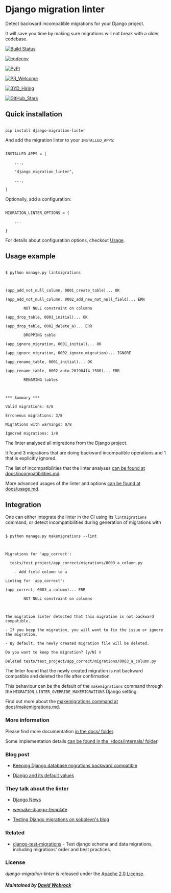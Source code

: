 # Django migration linter

Detect backward incompatible migrations for your Django project.
It will save you time by making sure migrations will not break with a older codebase.

[![Build Status](https://img.shields.io/endpoint.svg?url=https%3A%2F%2Factions-badge.atrox.dev%2F3YOURMIND%2Fdjango-migration-linter%2Fbadge%3Fref%3Dmain&style=flat)](https://actions-badge.atrox.dev/3YOURMIND/django-migration-linter/goto?ref=main)
[![codecov](https://codecov.io/gh/3YOURMIND/django-migration-linter/branch/master/graph/badge.svg?token=pgNNXGbCf7)](https://codecov.io/gh/3YOURMIND/django-migration-linter)
[![PyPI](https://img.shields.io/pypi/v/django-migration-linter.svg)](https://pypi.python.org/pypi/django-migration-linter/)
[![PR_Welcome](https://img.shields.io/badge/PR-welcome-green.svg)](https://github.com/3YOURMIND/django-migration-linter/pulls)
[![3YD_Hiring](https://img.shields.io/badge/3YOURMIND-Hiring-brightgreen.svg)](https://www.3yourmind.com/career)
[![GitHub_Stars](https://img.shields.io/github/stars/3YOURMIND/django-migration-linter.svg?style=social&label=Stars)](https://github.com/3YOURMIND/django-migration-linter/stargazers)

## Quick installation

```
pip install django-migration-linter
```

And add the migration linter to your ``INSTALLED_APPS``:
```
INSTALLED_APPS = [
    ...,
    "django_migration_linter",
    ...,
]
```

Optionally, add a configuration:
```
MIGRATION_LINTER_OPTIONS = {
    ...
}
```

For details about configuration options, checkout [Usage](docs/usage.md).

## Usage example

```
$ python manage.py lintmigrations

(app_add_not_null_column, 0001_create_table)... OK
(app_add_not_null_column, 0002_add_new_not_null_field)... ERR
        NOT NULL constraint on columns
(app_drop_table, 0001_initial)... OK
(app_drop_table, 0002_delete_a)... ERR
        DROPPING table
(app_ignore_migration, 0001_initial)... OK
(app_ignore_migration, 0002_ignore_migration)... IGNORE
(app_rename_table, 0001_initial)... OK
(app_rename_table, 0002_auto_20190414_1500)... ERR
        RENAMING tables

*** Summary ***
Valid migrations: 4/8
Erroneous migrations: 3/8
Migrations with warnings: 0/8
Ignored migrations: 1/8
```

The linter analysed all migrations from the Django project.
It found 3 migrations that are doing backward incompatible operations and 1 that is explicitly ignored.
The list of incompatibilities that the linter analyses [can be found at docs/incompatibilities.md](./docs/incompatibilities.md).

More advanced usages of the linter and options [can be found at docs/usage.md](./docs/usage.md).

## Integration

One can either integrate the linter in the CI using its `lintmigrations` command, or detect incompatibilities during generation of migrations with
```
$ python manage.py makemigrations --lint

Migrations for 'app_correct':
  tests/test_project/app_correct/migrations/0003_a_column.py
    - Add field column to a
Linting for 'app_correct':
(app_correct, 0003_a_column)... ERR
        NOT NULL constraint on columns

The migration linter detected that this migration is not backward compatible.
- If you keep the migration, you will want to fix the issue or ignore the migration.
- By default, the newly created migration file will be deleted.
Do you want to keep the migration? [y/N] n
Deleted tests/test_project/app_correct/migrations/0003_a_column.py
```

The linter found that the newly created migration is not backward compatible and deleted the file after confirmation.
This behaviour can be the default of the `makemigrations` command through the `MIGRATION_LINTER_OVERRIDE_MAKEMIGRATIONS` Django setting.
Find out more about the [makemigrations command at docs/makemigrations.md](./docs/makemigrations.md).

### More information

Please find more documentation [in the docs/ folder](./docs/).

Some implementation details [can be found in the ./docs/internals/ folder](./docs/internals/).

### Blog post

* [Keeping Django database migrations backward compatible](https://medium.com/3yourmind/keeping-django-database-migrations-backward-compatible-727820260dbb)
* [Django and its default values](https://medium.com/botify-labs/django-and-its-default-values-c21a13cff9f)

### They talk about the linter

* [Django News](https://django-news.com/issues/6?m=web#uMmosw7)
* [wemake-django-template](https://wemake-django-template.readthedocs.io/en/latest/pages/template/linters.html#django-migration-linter)
* [Testing Django migrations on sobolevn's blog](https://sobolevn.me/2019/10/testing-django-migrations#existing-setup)

### Related

* [django-test-migrations](https://github.com/wemake-services/django-test-migrations) - Test django schema and data migrations, including migrations' order and best practices.

### License

*django-migration-linter* is released under the [Apache 2.0 License](./LICENSE).

##### Maintained by [David Wobrock](https://github.com/David-Wobrock)
